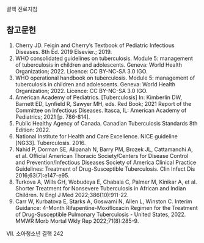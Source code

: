 결핵 진료지침

## 참고문헌

1.  Cherry JD. Feigin and Cherry’s Textbook of Pediatric Infectious Diseases. 8th Ed. 2019 Elsevier.; 2019.
2.  WHO consolidated guidelines on tuberculosis. Module 5: management of tuberculosis in children and adolescents. Geneva: World Health Organization; 2022. Licence: CC BY-NC-SA 3.0 IGO.
3.  WHO operational handbook on tuberculosis. Module 5: management of tuberculosis in children and adolescents. Geneva: World Health Organization; 2022. Licence: CC BY-NC-SA 3.0 IGO.
4.  American Academy of Pediatrics. [Tuberculosis] In: Kimberlin DW, Barnett ED, Lynfield R, Sawyer MH, eds. Red Book; 2021 Report of the Committee on Infectious Diseases. Itasca, IL: American Academy of Pediatrics; 2021 [p. 786-814].
5.  Public Healthy Agency of Canada. Canadian Tuberculosis Standards 8th Edition: 2022.
6.  National Institute for Health and Care Excellence. NICE guideline [NG33]. Tuberculosis. 2016.
7.  Nahid P, Dorman SE, Alipanah N, Barry PM, Brozek JL, Cattamanchi A, et al. Official American Thoracic Society/Centers for Disease Control and Prevention/Infectious Diseases Society of America Clinical Practice Guidelines: Treatment of Drug-Susceptible Tuberculosis. Clin Infect Dis 2016;63(7):e147-e95.
8.  Turkova A, Wills GH, Wobudeya E, Chabala C, Palmer M, Kinikar A, et al. Shorter Treatment for Nonsevere Tuberculosis in African and Indian Children. N Engl J Med 2022;386(10):911-22.
9.  Carr W, Kurbatova E, Starks A, Goswami N, Allen L, Winston C. Interim Guidance: 4-Month Rifapentine-Moxifloxacin Regimen for the Treatment of Drug-Susceptible Pulmonary Tuberculosis - United States, 2022. MMWR Morb Mortal Wkly Rep 2022;71(8):285-9.

VII. 소아청소년 결핵 <PAGE>242